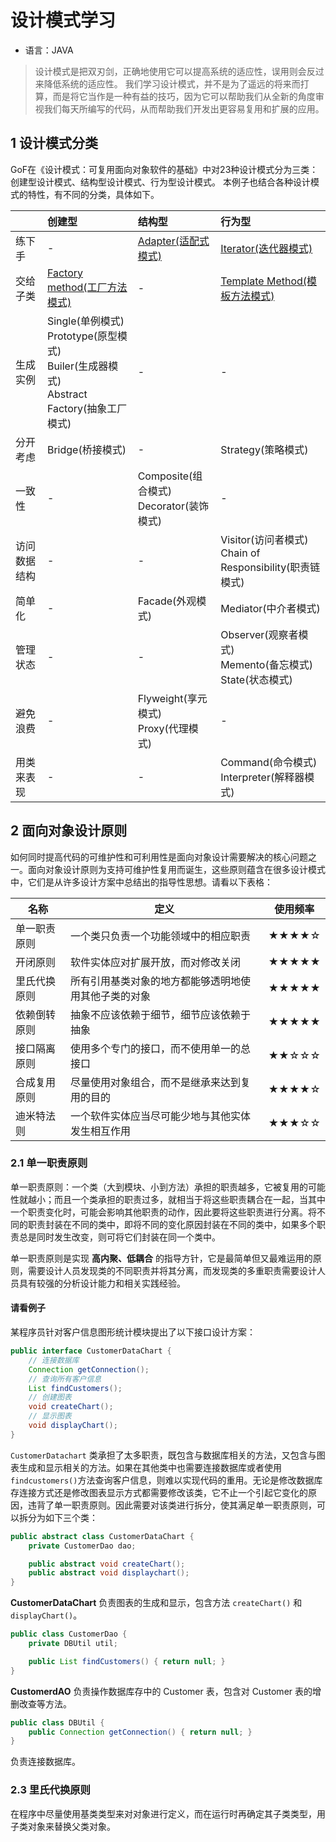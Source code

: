 # 设计模式学习

- 语言：JAVA

> 设计模式是把双刃剑，正确地使用它可以提高系统的适应性，误用则会反过来降低系统的适应性。
> 我们学习设计模式，并不是为了遥远的将来而打算，而是将它当作是一种有益的技巧，因为它可以帮助我们从全新的角度审视我们每天所编写的代码，从而帮助我们开发出更容易复用和扩展的应用。

## 1 设计模式分类

GoF在《设计模式：可复用面向对象软件的基础》中对23种设计模式分为三类：创建型设计模式、结构型设计模式、行为型设计模式。
本例子也结合各种设计模式的特性，有不同的分类，具体如下。

|          | 创建型   | 结构型               | 行为型               |
| :------- | :------ | :------------------- | :------------------- |
| 练下手   | -        | [Adapter(适配式模式)](https://github.com/305983806/neo-demo/tree/master/design-pattern/adapter)  | [Iterator(迭代器模式)](https://github.com/305983806/neo-demo/tree/master/design-pattern/iterator) |
| 交给子类 | [Factory method(工厂方法模式)](https://github.com/305983806/neo-demo/tree/master/design-pattern/factoryMethod) | - | [Template Method(模板方法模式)](https://github.com/305983806/neo-demo/tree/master/design-pattern/templateMethod) |
| 生成实例 | Single(单例模式)<br>Prototype(原型模式)<br>Builer(生成器模式)<br>Abstract Factory(抽象工厂模式) | - | - |
| 分开考虑 | Bridge(桥接模式) | - | Strategy(策略模式) |
| 一致性   | - | Composite(组合模式)<br>Decorator(装饰模式) | - |
| 访问数据结构 | - | - | Visitor(访问者模式)<br>Chain of Responsibility(职责链模式) |
| 简单化   | - | Facade(外观模式)  | Mediator(中介者模式) |
| 管理状态 | - | -  | Observer(观察者模式)<br>Memento(备忘模式)<br>State(状态模式) |
| 避免浪费 | - | Flyweight(享元模式)<br>Proxy(代理模式) | - |
| 用类来表现 | - | - | Command(命令模式)<br>Interpreter(解释器模式) |

## 2 面向对象设计原则
如何同时提高代码的可维护性和可利用性是面向对象设计需要解决的核心问题之一。面向对象设计原则为支持可维护性复用而诞生，这些原则蕴含在很多设计模式中，它们是从许多设计方案中总结出的指导性思想。请看以下表格：

| 名称 | 定义 | 使用频率 |
| ------ | ------ | ------ |
| 单一职责原则 | 一个类只负责一个功能领域中的相应职责 | ★★★★☆ |
| 开闭原则 | 软件实体应对扩展开放，而对修改关闭 | ★★★★★ |
| 里氏代换原则 | 所有引用基类对象的地方都能够透明地使用其他子类的对象 | ★★★★★ |
| 依赖倒转原则 | 抽象不应该依赖于细节，细节应该依赖于抽象 | ★★★★★ |
| 接口隔离原则 | 使用多个专门的接口，而不使用单一的总接口 | ★★☆☆☆ |
| 合成复用原则 | 尽量使用对象组合，而不是继承来达到复用的目的 | ★★★★☆ |
| 迪米特法则 | 一个软件实体应当尽可能少地与其他实体发生相互作用 | ★★★☆☆ |

### 2.1 单一职责原则

单一职责原则：一个类（大到模块、小到方法）承担的职责越多，它被复用的可能性就越小；而且一个类承担的职责过多，就相当于将这些职责耦合在一起，当其中一个职责变化时，可能会影响其他职责的动作，因此要将这些职责进行分离。将不同的职责封装在不同的类中，即将不同的变化原因封装在不同的类中，如果多个职责总是同时发生改变，则可将它们封装在同一个类中。

单一职责原则是实现 **高内聚、低耦合** 的指导方针，它是最简单但又最难运用的原则，需要设计人员发现类的不同职责并将其分离，而发现类的多重职责需要设计人员具有较强的分析设计能力和相关实践经验。

#### 请看例子

某程序员针对客户信息图形统计模块提出了以下接口设计方案：

```java
public interface CustomerDataChart {
    // 连接数据库
    Connection getConnection();
    // 查询所有客户信息
    List findCustomers();
    // 创建图表
    void createChart();
    // 显示图表
    void displayChart();
}
```

`CustomerDatachart` 类承担了太多职责，既包含与数据库相关的方法，又包含与图表生成和显示相关的方法。如果在其他类中也需要连接数据库或者使用 `findcustomers()`方法查询客户信息，则难以实现代码的重用。无论是修改数据库存连接方式还是修改图表显示方式都需要修改该类，它不止一个引起它变化的原因，违背了单一职责原则。因此需要对该类进行拆分，使其满足单一职责原则，可以拆分为如下三个类：

```java
public abstract class CustomerDataChart {
    private CustomerDao dao;

    public abstract void createChart();
    public abstract void displaychart();
}
```

**CustomerDataChart** 负责图表的生成和显示，包含方法 `createChart()` 和 `displayChart()`。

```java
public class CustomerDao {
    private DBUtil util;

    public List findCustomers() { return null; }
}
```

**CustomerdAO** 负责操作数据库存中的 Customer 表，包含对 Customer 表的增删改查等方法。

```java
public class DBUtil {
    public Connection getConnection() { return null; }
}
```

负责连接数据库。

### 2.3 里氏代换原则
在程序中尽量使用基类类型来对对象进行定义，而在运行时再确定其子类类型，用子类对象来替换父类对象。